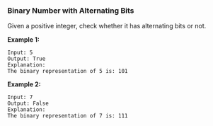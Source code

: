 ### Binary Number with Alternating Bits

Given a positive integer, check whether it has alternating bits or not.

**Example 1:**

    Input: 5
    Output: True
    Explanation:
    The binary representation of 5 is: 101

**Example 2:**

    Input: 7
    Output: False
    Explanation:
    The binary representation of 7 is: 111
